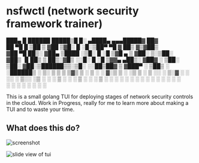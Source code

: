 # nsfwctl (network security framework trainer)


 ███▄    █   ██████   █████▒█     █░ ▄████▄  ▄▄▄█████▓ ██▓    
 ██ ▀█   █ ▒██    ▒ ▓██   ▒▓█░ █ ░█░▒██▀ ▀█  ▓  ██▒ ▓▒▓██▒    
▓██  ▀█ ██▒░ ▓██▄   ▒████ ░▒█░ █ ░█ ▒▓█    ▄ ▒ ▓██░ ▒░▒██░    
▓██▒  ▐▌██▒  ▒   ██▒░▓█▒  ░░█░ █ ░█ ▒▓▓▄ ▄██▒░ ▓██▓ ░ ▒██░    
▒██░   ▓██░▒██████▒▒░▒█░   ░░██▒██▓ ▒ ▓███▀ ░  ▒██▒ ░ ░██████▒
░ ▒░   ▒ ▒ ▒ ▒▓▒ ▒ ░ ▒ ░   ░ ▓░▒ ▒  ░ ░▒ ▒  ░  ▒ ░░   ░ ▒░▓  ░
░ ░░   ░ ▒░░ ░▒  ░ ░ ░       ▒ ░ ░    ░  ▒       ░    ░ ░ ▒  ░
   ░   ░ ░ ░  ░  ░   ░ ░     ░   ░  ░          ░        ░ ░   
         ░       ░             ░    ░ ░                   ░  ░
                                    ░                         


This is a small golang TUI for deploying stages of network security controls in the cloud. Work in Progress, really for me to learn more about making a TUI and to waste your time.

## What does this do?

![screenshot](/assets/image.png)

![slide view of tui](/assets/image%202.png)